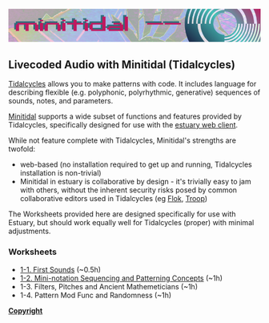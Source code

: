 ![DECODED Banner](images/banner_minitidal.png)

## Livecoded Audio with Minitidal (Tidalcycles)

[Tidalcycles](https://tidalcycles.org/) allows you to make patterns with code. It includes language for describing flexible (e.g. polyphonic, polyrhythmic, generative) sequences of sounds, notes, and parameters.

[Minitidal](https://github.com/dktr0/estuary) supports a wide subset of functions and features provided by Tidalcycles, specifically designed for use with the [estuary web client](https://estuary.mcmaster.ca).

While not feature complete with Tidalcycles, Minitidal's strengths are twofold:

  - web-based (no installation required to get up and running, Tidalcycles installation is non-trivial)
  - Minitidal in estuary is collaborative by design - it's trivially easy to jam with others, without the inherent security risks posed by common collaborative editors used in Tidalcycles (eg [Flok](https://github.com/munshkr/flok), [Troop](https://github.com/Qirky/Troop))

The Worksheets provided here are designed specifically for use with Estuary, but should work equally well for Tidalcycles (proper) with minimal adjustments.

### Worksheets

 - [1-1. First Sounds](/minitidal/1-1.md) (~0.5h)
 - [1-2. Mini-notation Sequencing and Patterning Concepts](/minitidal/1-2.md) (~1h)
 - 1-3. Filters, Pitches and Ancient Mathemeticians (~1h)
 - 1-4. Pattern Mod Func and Randomness (~1h)

**[Copyright](/COPYRIGHT.md)**
